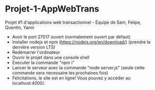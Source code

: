# Projet-1-AppWebTrans
Projet #1 d'applications web transactionnel - Équipe de Sam, Felipe, Quentin, Yanni

- Avoir le port 27017 ouvert (normalement ouvert par défaut)
- Installer nodejs et npm (https://nodejs.org/en/download/) (prendre la dernière version LTS)
- Redémarrer l'ordinateur
- Ouvrir le projet dans une console shell
- Executer la commande "npm i"
- Lancer le serveur avec la commande "node server.js" (seule cette commande sera necessaire les prochaines fois)
- Félicitations, le site est en ligne! Vous pouvez y accéder au localhost:4000/.
